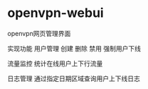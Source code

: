 # openvpn-webui
openvpn网页管理界面


实现功能
   用户管理
      创建
      删除
      禁用
      强制用户下线
  
  流量监控
    统计在线用户上下行流量

  日志管理
    通过指定日期区域查询用户上下线日志
    

